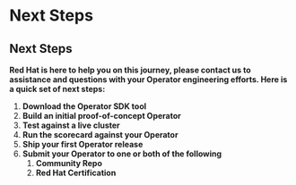 # Next Steps

## **Next Steps**

**Red Hat is here to help you on this journey, please contact us to assistance and questions with your Operator engineering efforts. Here is a quick set of next steps:**  


1. **Download the Operator SDK tool**
2. **Build an initial proof-of-concept Operator**
3. **Test against a live cluster**
4. **Run the scorecard against your Operator**
5. **Ship your first Operator release**
6. **Submit your Operator to one or both of the following**
   1. **Community Repo**
   2. **Red Hat Certification**

